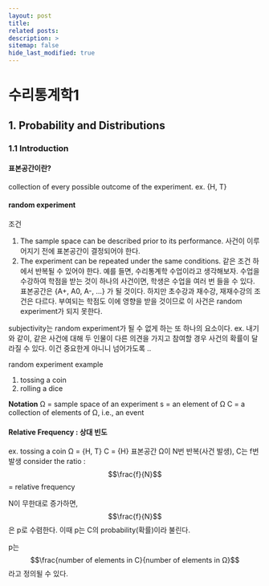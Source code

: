 ```yaml
---
layout: post
title: 
related posts:
description: >
sitemap: false
hide_last_modified: true
---
```


# 수리통계학1

## 1. Probability and Distributions

### 1.1 Introduction

#### 표본공간이란?
collection of every possible outcome of the experiment.
ex. {H, T}

#### random experiment
조건
1. The sample space can be described prior to its performance.
사건이 이루어지기 전에 표본공간이 결정되어야 한다.
2. The experiment can be repeated under the same conditions.
같은 조건 하에서 반복될 수 있어야 한다.
예를 들면, 수리통계학 수업이라고 생각해보자.
수업을 수강하여 학점을 받는 것이 하나의 사건이면, 학생은 수업을 여러 번 들을 수 있다. 표본공간은 {A+, A0, A-, ...} 가 될 것이다.
하지만 초수강과 재수강, 재재수강의 조건은 다르다. 부여되는 학점도 이에 영향을 받을 것이므로 이 사건은 random experiment가 되지 못한다.

subjectivity는 random experiment가 될 수 없게 하는 또 하나의 요소이다.
ex. 내기와 같이, 같은 사건에 대해 두 인물이 다른 의견을 가지고 참여할 경우 사건의 확률이 달라질 수 있다.
이건 중요한게 아니니 넘어가도록 ..

random experiment example
1) tossing a coin
2) rolling a dice


**Notation**
Ω = sample space of an experiment
s = an element of Ω
C = a collection of elements of Ω, i.e., an event

#### Relative Frequency : 상대 빈도
ex. tossing a coin
Ω = {H, T}
C = {H}
표본공간 Ω이 N번 반복(사건 발생), C는 f번 발생
consider the ratio : $$\frac{f}{N}$$ = relative frequency

N이 무한대로 증가하면, $$\frac{f}{N}$$은 p로 수렴한다.
이때 p는 C의 probability(확률)이라 불린다.

p는 $$\frac{number of elements in C}{number of elements in Ω}$$라고 정의될 수 있다.
